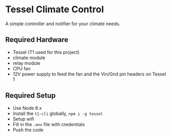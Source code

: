 # Tessel Climate Control

A simple controller and notifier for your climate needs.

## Required Hardware

- Tessel (T1 used for this project)
- climate module
- relay module
- CPU fan
- 12V power supply to feed the fan and the Vin/Gnd pin headers on Tessel 1

## Required Setup

- Use Node 8.x
- Install the `t1-cli` globally, `npm i -g tessel`
- Setup wifi
- Fill in the `.env` file with credentials
- Push the code
